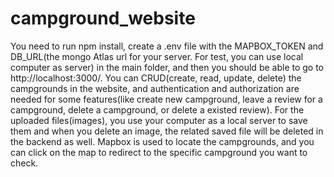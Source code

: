 # campground_website
You need to run npm install, create a .env file with the MAPBOX_TOKEN and DB_URL(the mongo Atlas url for your server. For test, you can use local computer as server) in the main folder, and then you should be able to go to http://localhost:3000/.
You can CRUD(create, read, update, delete) the campgrounds in the website, and authentication and authorization are needed for some features(like create new campground, leave a review for a campground, delete a campground, or delete a existed review). For the uploaded files(images), you use your computer as a local server to save them and when you delete an image, the related saved file will be deleted in the backend as well. 
Mapbox is used to locate the campgrounds, and you can click on the map to redirect to the specific campground you want to check.
